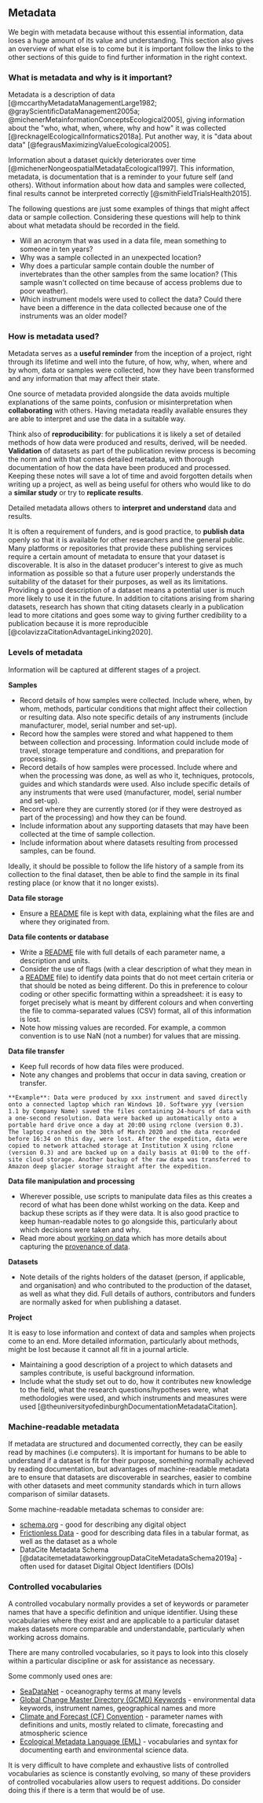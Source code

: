 
## Metadata

We begin with metadata because without this essential information, data loses a huge amount of its value and understanding. This section also gives an overview of what else is to come but it is important follow the links to the other sections of this guide to find further information in the right context.

### What is metadata and why is it important?

Metadata is a description of data [@mccarthyMetadataManagementLarge1982; @grayScientificDataManagement2005a; @michenerMetainformationConceptsEcological2005], giving information about the "who, what, when, where, why and how"  it was collected [@recknagelEcologicalInformatics2018a]. Put another way, it is "data about data" [@fegrausMaximizingValueEcological2005].

Information about a dataset quickly deteriorates over time [@michenerNongeospatialMetadataEcological1997]. This information, metadata, is documentation that is a reminder to your future self (and others). Without information about how data and samples were collected, final results cannot be interpreted correctly [@smithFieldTrialsHealth2015].  

The following questions are just some examples of things that might affect data or sample collection. Considering these questions will help to think about what metadata should be recorded in the field.
* Will an acronym that was used in a data file, mean something to someone in ten years? 
* Why was a sample collected in an unexpected location? 
* Why does a particular sample contain double the number of invertebrates than the other samples from the same location? (This sample wasn't collected on time because of access problems due to poor weather).
* Which instrument models were used to collect the data? Could there have been a difference in the data collected because one of the instruments was an older model? 
 
### How is metadata used?

Metadata serves as a **useful reminder** from the inception of a project, right through its lifetime and well into the future, of how, why, when, where and by whom, data or samples were collected, how they have been transformed and any information that may affect their state. 

One source of metadata provided alongside the data avoids multiple explanations of the same points, confusion or misinterpretation when **collaborating** with others. Having metadata readily available ensures they are able to interpret and use the data in a suitable way.

Think also of **reproducibility**: for publications it is likely a set of detailed methods of how data were produced and results, derived, will be needed. **Validation** of datasets as part of the publication review process is becoming the norm and with that comes detailed metadata, with thorough documentation of how the data have been produced and processed. Keeping these notes will save a lot of time and avoid forgotten details when writing up a project, as well as being useful for others who would like to do a **similar study** or try to **replicate results**.

Detailed metadata allows others to **interpret and understand** data and results. 

It is often a requirement of funders, and is good practice, to **publish data** openly so that it is available for other researchers and the general public. Many platforms or repositories that provide these publishing services require a certain amount of metadata to ensure that your dataset is discoverable. It is also in the dataset producer's interest to give as much information as possible so that a future user properly understands the suitability of the dataset for their purposes, as well as its limitations. Providing a good description of a dataset means a potential user is much more likely to use it in the future. In addition to citations arising from sharing datasets, research has shown that citing datasets clearly in a publication lead to more citations and goes some way to giving further credibility to a publication because it is more reproducible [@colavizzaCitationAdvantageLinking2020]. 

### Levels of metadata

Information will be captured at different stages of a project. 

**Samples**

* Record details of how samples were collected. Include where, when, by whom, methods, particular conditions that might affect their collection or resulting data. Also note specific details of any instruments (include manufacturer, model, serial number and set-up). 
* Record how the samples were stored and what happened to them between collection and processing. Information could include mode of travel, storage temperature and conditions, and preparation for processing. 
* Record details of how samples were processed. Include where and when the processing was done, as well as who it, techniques, protocols, guides and which standards were used. Also include specific details of any instruments that were used (manufacturer, model, serial number and set-up). 
* Record where they are currently stored (or if they were destroyed as part of the processing) and how they can be found. 
* Include information about any supporting datasets that may have been collected at the time of sample collection. 
* Include information about where datasets resulting from processed samples, can be found.

Ideally, it should be possible to follow the life history of a sample from its collection to the final dataset, then be able to find the sample in its final resting place (or know that it no longer exists). 

**Data file storage**

* Ensure a [README](#readme.txt) file is kept with data, explaining what the files are and where they originated from.  

**Data file contents or database**

* Write a [README](#readme.txt) file with full details of each parameter name, a description and units.
* Consider the use of flags (with a clear description of what they mean in a [README](#readme.txt) file) to identify data points that do not meet certain criteria or that should be noted as being different. Do this in preference to colour coding or other specific formatting within a spreadsheet: it is easy to forget precisely what is meant by different colours and when converting the file to comma-separated values (CSV) format, all of this information is lost.
* Note how missing values are recorded. For example, a common convention is to use NaN (not a number) for values that are missing.  

**Data file transfer**

* Keep full records of how data files were produced. 
* Note any changes and problems that occur in data saving, creation or transfer. 
~~~
**Example**: Data were produced by xxx instrument and saved directly onto a connected laptop which ran Windows 10. Software yyy (version 1.1 by Company Name) saved the files containing 24-hours of data with a one-second resolution. Data were backed up automatically onto a portable hard drive once a day at 20:00 using rclone (version 0.3). The laptop crashed on the 30th of March 2020 and the data recorded before 16:34 on this day, were lost. After the expedition, data were copied to network attached storage at Institution X using rclone (version 0.3) and are backed up on a daily basis at 01:00 to the off-site cloud storage. Another backup of the raw data was transferred to Amazon deep glacier storage straight after the expedition.
~~~

**Data file manipulation and processing**

* Wherever possible, use scripts to manipulate data files as this creates a record of what has been done whilst working on the data. Keep and backup these scripts as if they were data. It is also good practice to keep human-readable notes to go alongside this, particularly about which decisions were taken and why. 
* Read more about [working on data](#working-on-your-data) which has more details about capturing the [provenance of data](#recording-the-provenance-of-data).

**Datasets**

* Note details of the rights holders of the dataset (person, if applicable, and organisation) and who contributed to the production of the dataset, as well as what they did. Full details of authors, contributors and funders are normally asked for when publishing a dataset.

**Project**

It is easy to lose information and context of data and samples when projects come to an end. More detailed information, particularly about methods, might be lost because it cannot all fit in a journal article.

* Maintaining a good description of a project to which datasets and samples contribute, is useful background information. 
* Include what the study set out to do, how it contributes new knowledge to the field, what the research questions/hypotheses were, what methodologies were used, and which instruments and measures were used [@theuniversityofedinburghDocumentationMetadataCitation].

### Machine-readable metadata

If metadata are structured and documented correctly, they can be easily read by machines (i.e computers). It is important for humans to be able to understand if a dataset is fit for their purpose, something normally achieved by reading documentation, but advantages of machine-readable metadata are to ensure that datasets are discoverable in searches, easier to combine with other datasets and meet community standards which in turn allows comparison of similar datasets. 

Some machine-readable metadata schemas to consider are: 

* [schema.org](https://schema.org) - good for describing any digital object
* [Frictionless Data](https://frictionlessdata.io/) - good for describing data files in a tabular format, as well as the dataset as a whole
* DataCite Metadata Schema [@datacitemetadataworkinggroupDataCiteMetadataSchema2019a] - often used for dataset Digital Object Identifiers (DOIs)

### Controlled vocabularies

A controlled vocabulary normally provides a set of keywords or parameter names that have a specific definition and unique identifier. Using these vocabularies where they exist and are applicable to a particular dataset makes datasets more comparable and understandable, particularly when working across domains.

There are many controlled vocabularies, so it pays to look into this closely within a particular discipline or ask for assistance as necessary. 

Some commonly used ones are: 

* [SeaDataNet](https://www.seadatanet.org/) - oceanography terms at many levels
* [Global Change Master Directory (GCMD) Keywords](https://earthdata.nasa.gov/earth-observation-data/find-data/gcmd/gcmd-keywords) - environmental data keywords, instrument names, geographical names and more
* [Climate and Forecast (CF) Convention](http://cfconventions.org/) - parameter names with definitions and units, mostly related to climate, forecasting and atmospheric science
* [Ecological Metadata Language (EML)](https://doi.org/10.5063/F11834T2) - vocabularies and syntax for documenting earth and environmental science data. 

It is very difficult to have complete and exhaustive lists of controlled vocabularies as science is constantly evolving, so many of these providers of controlled vocabularies allow users to request additions. Do consider doing this if there is a term that would be of use. 